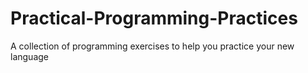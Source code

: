 # Practical-Programming-Practices
A collection of programming exercises to help you practice your new language
